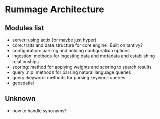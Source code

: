 # Rummage Architecture

## Modules list

- server: using actix (or maybe just hyper)
- core: traits and data structure for core engine. Built on tantivy?
- configuration: parsing and holding configuration options
- ingestion: methods for ingesting data and metadata and establishing relationships
- scoring: method for applying weights and scoring to search results
- query::nlp: methods for parsing natural language queries
- query::keyword: methods for parsing keyword queries
- geospatial

## Unknown

- how to handle synonyms?
